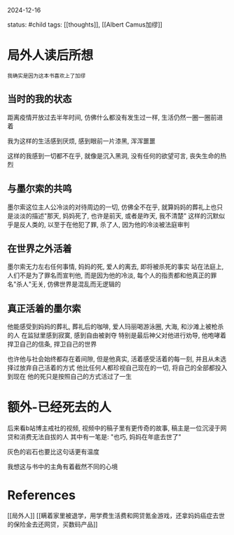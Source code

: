 2024-12-16

status: #child
tags: [[thoughts]], [[Albert Camus加缪]]


# 局外人读后所想

	我确实是因为这本书喜欢上了加缪

## 当时的我的状态

距离疫情开放过去半年时间, 仿佛什么都没有发生过一样, 生活仍然一圈一圈前进着

我为这样的生活感到厌烦, 感到眼前一片漆黑, 浑浑噩噩

这样的我感到一切都不在乎, 就像是沉入黑洞, 没有任何的欲望可言, 丧失生命的热烈

## 与墨尔索的共鸣

墨尔索这位主人公冷淡的对待周边的一切, 仿佛全不在乎, 就算妈妈的葬礼上也只是淡淡的描述"那天, 妈妈死了, 也许是前天, 或者是昨天, 我不清楚"
这样的沉默似乎是反人类的, 以至于在他犯了罪, 杀了人, 因为他的冷淡被法庭审判

## 在世界之外活着

墨尔索无力左右任何事情, 妈妈的死, 爱人的离去, 即将被杀死的事实
站在法庭上, 人们不是为了罪名而宣判他, 而是因为他的冷淡, 每个人的指责都和他真正的罪名"杀人"无关, 仿佛世界是混乱而无逻辑的

## 真正活着的墨尔索

他能感受到妈妈的葬礼, 葬礼后的咖啡, 爱人玛丽喝游泳圈, 大海, 和沙滩上被枪杀的人
在监狱里感到寂寞, 感到自由被剥夺
特别是最后神父对他进行劝导, 他咆哮着捍卫自己的信条, 捍卫自己的世界

也许他与社会始终都存在着间隙, 但是他真实, 活着感受活着的每一刻, 并且从未选择过放弃自己活着的方式
他比任何人都珍视自己现在的一切, 将自己的全部都投入到现在
他的死只是按照自己的方式活过了一生

# 额外-已经死去的人

后来看b站博主戒社的视频, 视频中的稿子里有更传奇的故事, 稿主是一位沉浸于网贷和消费无法自拔的人
其中有一笔是: "也巧, 妈妈在年底去世了"

灰色的岩石也要比这句话更有温度

我想这与书中的主角有着截然不同的心境
# References

[[局外人]]
[[瞒着家里被退学，用学费生活费和网贷氪金游戏，还拿妈妈癌症去世的保险金去还网贷，买数码产品]]